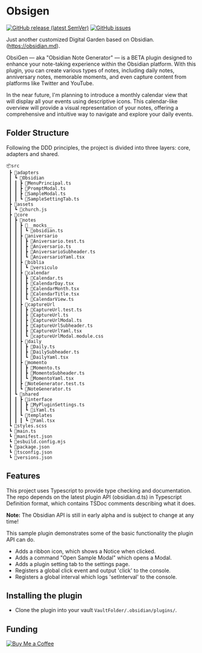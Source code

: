 # Obsigen

[![GitHub release (latest SemVer)](https://img.shields.io/github/v/release/jesuserro/obsigen?style=for-the-badge&sort=semver)](https://github.com/jesuserro/obsigen/releases)
[![GitHub issues](https://img.shields.io/github/issues/jesuserro/obsigen?style=for-the-badge)](https://github.com/jesuserro/obsigen/issues)

Just another customized Digital Garden based on Obsidian. (<https://obsidian.md>).

ObsiGen — aka "Obsidian Note Generator" — is a BETA plugin designed to enhance your note-taking experience within the Obsidian platform. With this plugin, you can create various types of notes, including daily notes, anniversary notes, memorable moments, and even capture content from platforms like Twitter and YouTube.

In the near future, I'm planning to introduce a monthly calendar view that will display all your events using descriptive icons. This calendar-like overview will provide a visual representation of your notes, offering a comprehensive and intuitive way to navigate and explore your daily events.

## Folder Structure
Following the DDD principles, the project is divided into three layers: core, adapters and shared.
```
📦src
 ┣ 📂adapters
 ┃ ┗ 📂Obsidian
 ┃ ┃ ┣ 📜MenuPrincipal.ts
 ┃ ┃ ┣ 📜PromptModal.ts
 ┃ ┃ ┣ 📜SampleModal.ts
 ┃ ┃ ┗ 📜SampleSettingTab.ts
 ┣ 📂assets
 ┃ ┗ 📜church.js
 ┣ 📂core
 ┃ ┣ 📂notes
 ┃ ┃ ┣ 📂__mocks__
 ┃ ┃ ┃ ┗ 📜obsidian.ts
 ┃ ┃ ┣ 📂aniversario
 ┃ ┃ ┃ ┣ 📜Aniversario.test.ts
 ┃ ┃ ┃ ┣ 📜Aniversario.ts
 ┃ ┃ ┃ ┣ 📜AniversarioSubheader.ts
 ┃ ┃ ┃ ┗ 📜AniversarioYaml.tsx
 ┃ ┃ ┣ 📂biblia
 ┃ ┃ ┃ ┗ 📂versiculo
 ┃ ┃ ┣ 📂calendar
 ┃ ┃ ┃ ┣ 📜Calendar.ts
 ┃ ┃ ┃ ┣ 📜CalendarDay.tsx
 ┃ ┃ ┃ ┣ 📜CalendarMonth.tsx
 ┃ ┃ ┃ ┣ 📜CalendarTitle.tsx
 ┃ ┃ ┃ ┗ 📜CalendarView.ts
 ┃ ┃ ┣ 📂captureUrl
 ┃ ┃ ┃ ┣ 📜CaptureUrl.test.ts
 ┃ ┃ ┃ ┣ 📜CaptureUrl.ts
 ┃ ┃ ┃ ┣ 📜CaptureUrlModal.ts
 ┃ ┃ ┃ ┣ 📜CaptureUrlSubheader.ts
 ┃ ┃ ┃ ┣ 📜CaptureUrlYaml.tsx
 ┃ ┃ ┃ ┗ 📜captureUrlModal.module.css
 ┃ ┃ ┣ 📂daily
 ┃ ┃ ┃ ┣ 📜Daily.ts
 ┃ ┃ ┃ ┣ 📜DailySubheader.ts
 ┃ ┃ ┃ ┗ 📜DailyYaml.tsx
 ┃ ┃ ┣ 📂momento
 ┃ ┃ ┃ ┣ 📜Momento.ts
 ┃ ┃ ┃ ┣ 📜MomentoSubheader.ts
 ┃ ┃ ┃ ┗ 📜MomentoYaml.tsx
 ┃ ┃ ┣ 📜NoteGenerator.test.ts
 ┃ ┃ ┗ 📜NoteGenerator.ts
 ┃ ┗ 📂shared
 ┃ ┃ ┣ 📂interface
 ┃ ┃ ┃ ┣ 📜MyPluginSettings.ts
 ┃ ┃ ┃ ┗ 📜iYaml.ts
 ┃ ┃ ┗ 📂templates
 ┃ ┃ ┃ ┗ 📜Yaml.tsx
 ┗ 📜styles.scss
 ┗ 📜main.ts
 ┗ 📜manifest.json
 ┗ 📜esbuild.config.mjs
 ┗ 📜package.json
 ┗ 📜tsconfig.json
 ┗ 📜versions.json
```

## Features

This project uses Typescript to provide type checking and documentation.
The repo depends on the latest plugin API (obsidian.d.ts) in Typescript Definition format, which contains TSDoc comments describing what it does.

**Note:** The Obsidian API is still in early alpha and is subject to change at any time!

This sample plugin demonstrates some of the basic functionality the plugin API can do.

- Adds a ribbon icon, which shows a Notice when clicked.
- Adds a command "Open Sample Modal" which opens a Modal.
- Adds a plugin setting tab to the settings page.
- Registers a global click event and output 'click' to the console.
- Registers a global interval which logs 'setInterval' to the console.
## Installing the plugin
- Clone the plugin into your vault `VaultFolder/.obsidian/plugins/`.
## Funding
[![Buy Me a Coffee](https://img.shields.io/badge/-Buy%20Me%20a%20Coffee-orange?style=flat&logo=buy-me-a-coffee&logoColor=white)](https://www.buymeacoffee.com/jesuserro)